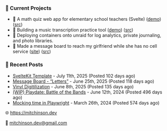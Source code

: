 ### 📌 Current Projects
- 📝 A math quiz web app for elementary school teachers (Svelte) ([demo](https://quiz-staging.mitchinson.dev/)) ([src](https://github.com/bmitchinson/budget-entry))
- 🎵 Building a music transcription practice tool ([demo](https://practice.mitchinson.dev/)) ([src](https://github.com/bmitchinson/practice))
- 🐳 Deploying containers onto unraid for log analytics, private journaling, and photo libraries.
- 💌 Made a message board to reach my girlfriend while she has no cell service ([site](https://letters.mitchinson.dev/)) ([src](https://github.com/bmitchinson/letters))

### 📝 Recent Posts

- [SvelteKit Template](https://blog.mitchinson.dev/sveltekit-template) - July 11th, 2025 (Posted 102 days ago)
- [Message Board - “Letters”](https://blog.mitchinson.dev/letters) - June 25th, 2025 (Posted 118 days ago)
- [Vinyl Digitilization](https://blog.mitchinson.dev/vinyl) - June 8th, 2025 (Posted 135 days ago)
- [(WIP) Playdate: Battle of the Bands](https://blog.mitchinson.dev/playdate-dev-one) - June 12th, 2024 (Posted 496 days ago)
- [Mocking time in Playwright](https://blog.mitchinson.dev/playwright-mock-time) - March 26th, 2024 (Posted 574 days ago)

🌐 https://mitchinson.dev

💌 mitchinson.dev@gmail.com
